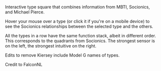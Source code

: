 Interactive type square that combines information from MBTI, Socionics, and Michael Pierce.

Hover your mouse over a type (or click it if you're on a mobile device) to see the Socionics relationships between the selected type and the others.

All the types in a row have the same function stack, albeit in different order. This corresponds to the quadrants from Socionics. The strongest sensor is on the left, the strongest intuitive on the right.

Edits to remove Kiersey include Model G names of types.

Credit to FalconNL
